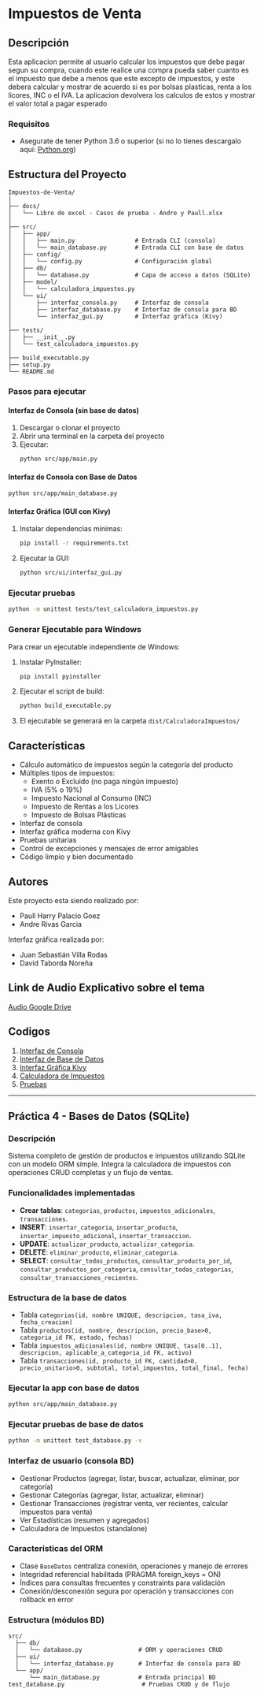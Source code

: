 # Impuestos de Venta

## Descripción
Esta aplicacion permite al usuario calcular los impuestos que debe pagar segun su compra, cuando este realice una compra pueda saber cuanto es el impuesto que debe a menos que este excepto de impuestos, y este debera calcular y mostrar de acuerdo si es por bolsas plasticas, renta a los licores, INC o el IVA.
La aplicacion devolvera los calculos de estos y mostrar el valor total a pagar esperado

### Requisitos
- Asegurate de tener Python 3.6 o superior (si no lo tienes descargalo aquí: [Python.org](https://www.python.org/downloads/))


## Estructura del Proyecto

```
Impuestos-de-Venta/
│
├── docs/
│   └── Libro de excel - Casos de prueba - Andre y Paull.xlsx
│
├── src/
│   ├── app/
│   │   ├── main.py                 # Entrada CLI (consola)
│   │   └── main_database.py        # Entrada CLI con base de datos
│   ├── config/
│   │   └── config.py               # Configuración global
│   ├── db/
│   │   └── database.py             # Capa de acceso a datos (SQLite)
│   ├── model/
│   │   └── calculadora_impuestos.py
│   └── ui/
│       ├── interfaz_consola.py     # Interfaz de consola
│       ├── interfaz_database.py    # Interfaz de consola para BD
│       └── interfaz_gui.py         # Interfaz gráfica (Kivy)
│
├── tests/
│   ├── __init__.py
│   └── test_calculadora_impuestos.py
│
├── build_executable.py
├── setup.py
└── README.md
```


### Pasos para ejecutar

#### Interfaz de Consola (sin base de datos)
1. Descargar o clonar el proyecto
2. Abrir una terminal en la carpeta del proyecto
3. Ejecutar:
   ```bash
   python src/app/main.py
   ```

#### Interfaz de Consola con Base de Datos
```bash
python src/app/main_database.py
```

#### Interfaz Gráfica (GUI con Kivy)
1. Instalar dependencias mínimas:
   ```bash
   pip install -r requirements.txt
   ```
2. Ejecutar la GUI:
   ```bash
   python src/ui/interfaz_gui.py
   ```

### Ejecutar pruebas
```bash
python -m unittest tests/test_calculadora_impuestos.py
```

### Generar Ejecutable para Windows
Para crear un ejecutable independiente de Windows:

1. Instalar PyInstaller:
   ```bash
   pip install pyinstaller
   ```

2. Ejecutar el script de build:
   ```bash
   python build_executable.py
   ```

3. El ejecutable se generará en la carpeta `dist/CalculadoraImpuestos/`

## Características

- Cálculo automático de impuestos según la categoría del producto
- Múltiples tipos de impuestos:
  - Exento o Excluido (no paga ningún impuesto)
  - IVA (5% o 19%)
  - Impuesto Nacional al Consumo (INC)
  - Impuesto de Rentas a los Licores
  - Impuesto de Bolsas Plásticas
- Interfaz de consola 
- Interfaz gráfica moderna con Kivy
- Pruebas unitarias
- Control de excepciones y mensajes de error amigables
- Código limpio y bien documentado 


## Autores
Este proyecto esta siendo realizado por: 
- Paull Harry Palacio Goez 
- Andre Rivas Garcia

Interfaz gráfica realizada por:
- Juan Sebastián Villa Rodas
- David Taborda Noreña


## Link de Audio Explicativo sobre el tema

[Audio Google Drive](https://drive.google.com/drive/folders/1fSU6wTmUQqWg4ZMv37Z1zxNohdVUYFGI?usp=drive_link)

## Codigos

1. [Interfaz de Consola](src/ui/interfaz_consola.py)
2. [Interfaz de Base de Datos](src/ui/interfaz_database.py)
3. [Interfaz Gráfica Kivy](src/ui/interfaz_gui.py)
4. [Calculadora de Impuestos](src/model/calculadora_impuestos.py)
5. [Pruebas](tests/test_calculadora_impuestos.py)

---

## Práctica 4 - Bases de Datos (SQLite)

### Descripción
Sistema completo de gestión de productos e impuestos utilizando SQLite con un modelo ORM simple. Integra la calculadora de impuestos con operaciones CRUD completas y un flujo de ventas.

### Funcionalidades implementadas
- **Crear tablas**: `categorias`, `productos`, `impuestos_adicionales`, `transacciones`.
- **INSERT**: `insertar_categoria`, `insertar_producto`, `insertar_impuesto_adicional`, `insertar_transaccion`.
- **UPDATE**: `actualizar_producto`, `actualizar_categoria`.
- **DELETE**: `eliminar_producto`, `eliminar_categoria`.
- **SELECT**: `consultar_todos_productos`, `consultar_producto_por_id`, `consultar_productos_por_categoria`, `consultar_todas_categorias`, `consultar_transacciones_recientes`.

### Estructura de la base de datos
- Tabla `categorias(id, nombre UNIQUE, descripcion, tasa_iva, fecha_creacion)`
- Tabla `productos(id, nombre, descripcion, precio_base>0, categoria_id FK, estado, fechas)`
- Tabla `impuestos_adicionales(id, nombre UNIQUE, tasa[0..1], descripcion, aplicable_a_categoria_id FK, activo)`
- Tabla `transacciones(id, producto_id FK, cantidad>0, precio_unitario>0, subtotal, total_impuestos, total_final, fecha)`

### Ejecutar la app con base de datos
```bash
python src/app/main_database.py
```

### Ejecutar pruebas de base de datos
```bash
python -m unittest test_database.py -v
```

### Interfaz de usuario (consola BD)
-  Gestionar Productos (agregar, listar, buscar, actualizar, eliminar, por categoría)
-  Gestionar Categorías (agregar, listar, actualizar, eliminar)
-  Gestionar Transacciones (registrar venta, ver recientes, calcular impuestos para venta)
-  Ver Estadísticas (resumen y agregados)
-  Calculadora de Impuestos (standalone)

### Características del ORM
- Clase `BaseDatos` centraliza conexión, operaciones y manejo de errores
- Integridad referencial habilitada (PRAGMA foreign_keys = ON)
- Índices para consultas frecuentes y constraints para validación
- Conexión/desconexión segura por operación y transacciones con rollback en error

### Estructura (módulos BD)
```
src/
  ├── db/
  │   └── database.py                # ORM y operaciones CRUD
  ├── ui/
  │   └── interfaz_database.py       # Interfaz de consola para BD
  └── app/
      └── main_database.py           # Entrada principal BD
test_database.py                      # Pruebas CRUD y de flujo
```
